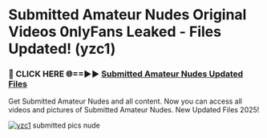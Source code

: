 # Submitted Amateur Nudes Original Videos 0nlyFans Leaked - Files Updated! (yzc1)

<h3>🔴 CLICK HERE 🌐==►► <a href="https://tinyurl.com/52m3yx9h" rel="nofollow">Submitted Amateur Nudes Updated Files</a></h3>

Get Submitted Amateur Nudes and all content. Now you can access all videos and pictures of Submitted Amateur Nudes. New Updated Files 2025!

[![yzc1](https://i.imgur.com/TnHtlc8.gif)](https://tinyurl.com/52m3yx9h)
submitted pics nude